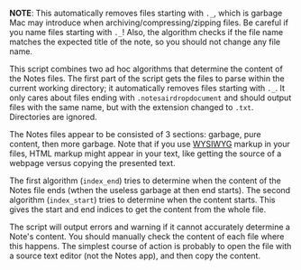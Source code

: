 **NOTE**: This automatically removes files starting with `._`, which is garbage
Mac may introduce when archiving/compressing/zipping files. Be careful if you
name files starting with `._`! Also, the algorithm checks if the file name
matches the expected title of the note, so you should not change any file name.

This script combines two ad hoc algorithms that determine the content of the
Notes files. The first part of the script gets the files to parse within the
current working directory; it automatically removes files starting with `._`. It
only cares about files ending with `.notesairdropdocument` and should output
files with the same name, but with the extension changed to `.txt`. Directories
are ignored.

The Notes files appear to be consisted of 3 sections: garbage, pure content,
then more garbage. Note that if you use
[WYSIWYG](https://en.wikipedia.org/wiki/WYSIWYG) markup in your files, HTML
markup might appear in your text, like getting the source of a webpage versus
copying the presented text.

The first algorithm (`index_end`) tries to determine when the content of the Notes
file ends (wthen the useless garbage at then end starts). The second algorithm
(`index_start`) tries to determine when the content starts. This gives the start and end
indices to get the content from the whole file.

The script will output errors and warning if it cannot accurately determine a
Note's content. You should manually check the content of each file where this
happens. The simplest course of action is probably to open the file with a
source text editor (not the Notes app), and then copy the content.
